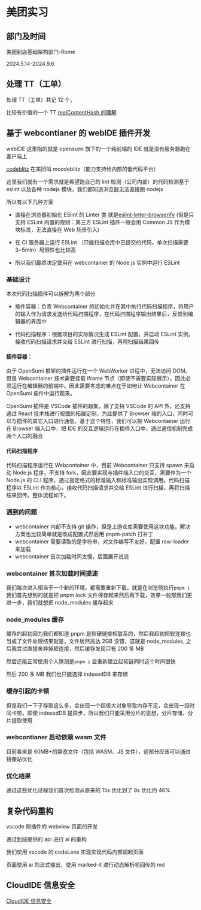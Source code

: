 # 美团实习

## 部门及时间

美团到店基础架构部门-Rome

2024.5.14-2024.9.6

## 处理 TT（工单）

处理 TT（工单）共记 12 个，

比较有价值的一个 TT [realContentHash 的理解](realHashContent.md)

## 基于 webcontianer 的 webIDE 插件开发

webIDE 这里指的就是 opensumi 旗下的一个纯前端的 IDE 就是没有服务器跑在客户端上

[codeblitz](https://github.com/opensumi/codeblitz) 在美团叫 mcodeblitz（能力支持给内部的低代码平台）

这里我们就有一个需求就是希望跑自己的 lint 检测（公司内部）的代码检测基于 eslint 以及各种 nodejs 模块，我们都知道浏览器无法直接跑 nodejs

所以有以下几种方案

- 直接在浏览器初始化 ESlint 的 Linter 类 就是[eslint-linter-browserify](https://www.npmjs.com/package/eslint-linter-browserify) (但是只支持 ESLint 内置的规则：第三方 ESLint 插件一般会用 Common JS 作为模块标准，无法直接在 Web 场景引入)

- 在 CI 服务器上运行 ESLint （只能扫描仓库中已提交的代码，单次扫描需要 3~5min）局限性也比较高

- 所以我们最终决定使用在 webcontainer 的 Node.js 实例中运行 ESLint

### 基础设计

本次代码扫描插件可以拆解为两个部分

- 插件容器：负责 Webcontainer 的初始化并在其中执行代码扫描程序，将用户的输入作为请求发送给代码扫描程序，在代码扫描程序输出结果后，反馈到编辑器的界面中

- 代码扫描程序：根据项目的实际情况生成 ESLint 配置，并启动 ESLint 实例。接收代码扫描请求并交给 ESLint 进行扫描，再将扫描结果回传

#### 插件容器：

由于 OpenSumi 框架的插件运行在一个 WebWorker 进程中，无法访问 DOM。但是 Webcontainer 技术需要挂载 iframe 节点（即使不需要实际展示），因此必须运行在编辑器的前端中。因此需要考虑的难点在于如何让 Webcontainer 在 OpenSumi 插件中运行起来。

OpenSumi 插件是 VSCode 插件的超集，除了支持 VSCode 的 API 外，还支持通过 React 技术栈进行视图的拓展定制，为此提供了 Browser 端的入口，同时可以与插件的其它入口进行通信。基于这个特性，我们可以把 Webcontainer 运行在 Browser 端入口中，把 IDE 的交互逻辑运行在插件入口中，通过通信机制完成两个入口的融合

#### 代码扫描程序

代码扫描程序运行在 Webcontainer 中，目前 Webcontainer 只支持 spawn 来启动 Node.js 程序，不支持 fork，因此要实现与插件端入口的交互，需要作为一个 Node.js 的 CLI 程序，通过指定格式的标准输入和标准输出实现调用。代码扫描程序以 ESLint 作为核心，接收代码扫描请求并交给 ESLint 进行扫描，再将扫描结果回传。整体流程如下。

### 遇到的问题

- webcontainer 内部不支持 git 操作，但是上游仓库需要使用这块功能，解决方案也比较简单就是改成配置式然后用 pnpm-patch 打补丁
- webcontainer 需要读取的是字符串，对文件编写不友好，配置 raw-loader 来加载
- webcontainer 首次加载时间太慢，后面展开说说

### webcontainer 首次加载时间提速

我们每次进入相当于一个新的环境，都需要重新下载，就是在浏览侧执行`pnpm i` 我们首先想到的就是把 pnpm lock 文件保存起来然后再下载，效果一般那我们更进一步，我们就想把 node_modules 缓存起来

### node_modules 缓存

缓存的起初因为我们都知道 pnpm 是软硬链接相联系的，然后我起初把软连接也当成了文件处理结果就是，文件居然高达 2GB 没错，这就是 node_modules, 之后我尝试直接舍弃掉软连接，然后缓存发现只有 200 多 MB

然后还能正常使用个人猜测是`pnpm i` 会重新建立起软链同时这个时间很快

然后 200 多 MB 我们也只能选择 indexedDB 来存储

### 缓存引起的卡顿

但是我们一下子存取这么多，会出现一个超级大对象导致内存不足，会出现一段时间卡顿，即使 indexedDB 是异步，所以我们只能采用分片的思想，分片存储，分片提取使用

### webcontianer 启动依赖 wasm 文件

目前看来是 60MB+的静态文件（包括 WASM、JS 文件），这部分应该可以通过镜像站优化

### 优化结果

通过这些优化过程我们首次检测从原来的 15s 优化到了 8s 优化约 46%

## 复杂代码重构

vscode 侧插件的 webview 页面的开发

通过到综提供的 api 进行 ai 的重构

我们使用 vscode 的 codeLens 实现实现代码内部调起页面

页面使用 ai 的流式输出，使用 marked-it 进行动态解析呃回传的 md

## CloudIDE 信息安全

[CloudIDE 信息安全](cloudIDE.md)
